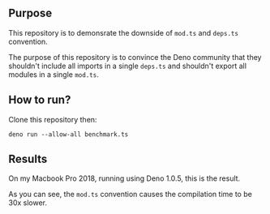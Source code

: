 ## Purpose
This repository is to demonsrate the downside of `mod.ts` and `deps.ts` convention.  

The purpose of this repository is to convince the Deno community that they shouldn't include all imports in a single `deps.ts` and shouldn't export all modules in a single `mod.ts`.

## How to run?
Clone this repository then:
```
deno run --allow-all benchmark.ts
```

## Results
On my Macbook Pro 2018, running using Deno 1.0.5, this is the result.

As you can see, the `mod.ts` convention causes the compilation time to be 30x slower.